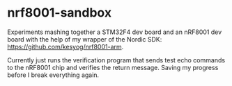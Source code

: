 # nrf8001-sandbox

Experiments mashing together a STM32F4 dev board and an nRF8001 dev board with the help of my
wrapper of the Nordic SDK: https://github.com/kesyog/nrf8001-arm.

Currently just runs the verification program that sends test echo commands to the nRF8001 chip and
verifies the return message. Saving my progress before I break everything again.
